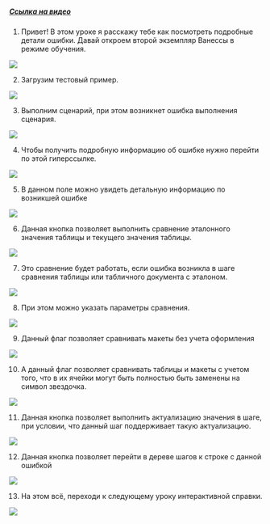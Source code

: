 ﻿##### [Ссылка на видео](https://youtu.be/gvL35W-dkP0)

001. Привет! В этом уроке я расскажу тебе как посмотреть подробные детали ошибки. Давай откроем второй экземпляр Ванессы в режиме обучения.

![](https://vanessa-files.do.bit-erp.ru/Doc/1.2.041.1/MD/Глава08/images/000_КакПосмотретьПодробныеДеталиОшибкиГиперссылкаДетали.png)

002. Загрузим тестовый пример.

![](https://vanessa-files.do.bit-erp.ru/Doc/1.2.041.1/MD/Глава08/images/006_КакПосмотретьПодробныеДеталиОшибкиГиперссылкаДетали.png)

003. Выполним сценарий, при этом возникнет ошибка выполнения сценария.

![](https://vanessa-files.do.bit-erp.ru/Doc/1.2.041.1/MD/Глава08/images/010_КакПосмотретьПодробныеДеталиОшибкиГиперссылкаДетали.png)

004. Чтобы получить подробную информацию об ошибке нужно перейти по этой гиперссылке.

![](https://vanessa-files.do.bit-erp.ru/Doc/1.2.041.1/MD/Глава08/images/015_КакПосмотретьПодробныеДеталиОшибкиГиперссылкаДетали.png)

005. В данном поле можно увидеть детальную информацию по возникшей ошибке

![](https://vanessa-files.do.bit-erp.ru/Doc/1.2.041.1/MD/Глава08/images/021_КакПосмотретьПодробныеДеталиОшибкиГиперссылкаДетали.png)

006. Данная кнопка позволяет выполнить сравнение эталонного значения таблицы и текущего значения таблицы.

![](https://vanessa-files.do.bit-erp.ru/Doc/1.2.041.1/MD/Глава08/images/027_КакПосмотретьПодробныеДеталиОшибкиГиперссылкаДетали.png)

007. Это сравнение будет работать, если ошибка возникла в шаге сравнения таблицы или табличного документа с эталоном.

![](https://vanessa-files.do.bit-erp.ru/Doc/1.2.041.1/MD/Глава08/images/033_КакПосмотретьПодробныеДеталиОшибкиГиперссылкаДетали.png)

008. При этом можно указать параметры сравнения.

![](https://vanessa-files.do.bit-erp.ru/Doc/1.2.041.1/MD/Глава08/images/036_КакПосмотретьПодробныеДеталиОшибкиГиперссылкаДетали.png)

009. Данный флаг позволяет сравнивать макеты без учета оформления

![](https://vanessa-files.do.bit-erp.ru/Doc/1.2.041.1/MD/Глава08/images/040_КакПосмотретьПодробныеДеталиОшибкиГиперссылкаДетали.png)

010. А данный флаг позволяет сравнивать таблицы и макеты с учетом того, что в их ячейки могут быть полностью быть заменены на символ звездочка.

![](https://vanessa-files.do.bit-erp.ru/Doc/1.2.041.1/MD/Глава08/images/046_КакПосмотретьПодробныеДеталиОшибкиГиперссылкаДетали.png)

011. Данная кнопка позволяет выполнить актуализацию значения в шаге, при условии, что данный шаг поддерживает такую актуализацию.

![](https://vanessa-files.do.bit-erp.ru/Doc/1.2.041.1/MD/Глава08/images/052_КакПосмотретьПодробныеДеталиОшибкиГиперссылкаДетали.png)

012. Данная кнопка позволяет перейти в дереве шагов к строке с данной ошибкой

![](https://vanessa-files.do.bit-erp.ru/Doc/1.2.041.1/MD/Глава08/images/058_КакПосмотретьПодробныеДеталиОшибкиГиперссылкаДетали.png)

013. На этом всё, переходи к следующему уроку интерактивной справки.

![](https://vanessa-files.do.bit-erp.ru/Doc/1.2.041.1/MD/Глава08/images/063_КакПосмотретьПодробныеДеталиОшибкиГиперссылкаДетали.png)
